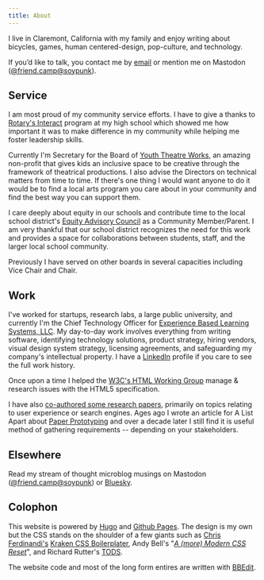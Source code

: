 ```yaml
---
title: About
---
```


I live in Claremont, California with my family and enjoy writing about bicycles, games, human centered-design, pop-culture, and technology.

If you’d like to talk, you contact me by <a itemprop="email" href="mailto:shawn@medero.net" rel="me" class="u-email">email</a> or mention me on Mastodon (<a rel="me" href="https://friend.camp/@soypunk">@friend.camp@soypunk</a>). 

## Service

I am most proud of my community service efforts. I have to give a thanks to [Rotary's Interact][Interact] program at my high school which showed me how important it was to make difference in my community while helping me foster leadership skills.

Currently I'm Secretary for the Board of [Youth Theatre Works][ytw], an amazing non-profit that gives kids an inclusive space to be creative through the framework of theatrical productions. I also advise the Directors on technical matters from time to time. If there's one thing I would want anyone to do it would be to find a local arts program you care about in your community and find the best way you can support them.

I care deeply about equity in our schools and contribute time to the local school district's [Equity Advisory Council][EAC] as a Community Member/Parent. I am very thankful that our school district recognizes the need for this work and provides a space for collaborations between students, staff, and the larger local school community.

Previously I have served on other boards in several capacities including Vice Chair and Chair.

## Work

I've worked for startups, research labs, a large public university, and currently I'm the Chief Technology Officer for [Experience Based Learning Systems, LLC][EBLS]. My day-to-day work involves everything from writing software, identifying technology solutions, product strategy, hiring vendors, visual design system strategy, licensing agreements, and safeguarding my company's intellectual property. I have a [LinkedIn][] profile if you care to see the full work history.

Once upon a time I helped the [W3C's HTML Working Group][HTMLWG] manage & research issues with the HTML5 specification.

I have also [co-authored some research papers][GS], primarily on topics relating to user experience or search engines. Ages ago I wrote an article for A List Apart about [Paper Prototyping][] and over a decade later I still find it is useful method of gathering requirements -- depending on your stakeholders.

## Elsewhere

Read my stream of thought microblog musings on Mastodon (<a rel="me" href="https://friend.camp/@soypunk">@friend.camp@soypunk</a>) or <a href="https://bsky.app/profile/shawn.medero.net" rel="me">Bluesky</a>.

## Colophon

This website is powered by [Hugo][] and [Github Pages][]. The design is my own but the CSS stands on the shoulder of a few giants such as [Chris Ferdinandi's][Chris Ferdinandi] [Kraken CSS Boilerplater][Kraken], Andy Bell's "_[A (more) Modern CSS Reset][CSS-Reset]_", and Richard Rutter's [TODS][].

The website code and most of the long form entires are written with [BBEdit][].

[Hugo]: https://gohugo.io
[Github Pages]: https://pages.github.com
[BBEdit]: http://www.barebones.com/products/bbedit/
[Chris Ferdinandi]: https://gomakethings.com/
[Kraken]: https://cferdinandi.github.io/kraken/
[CSS-Reset]: https://piccalil.li/blog/a-more-modern-css-reset/
[TODS]: https://clagnut.com/blog/2433/
[EBLS]: https://learningfromexperience.com
[Paper Prototyping]: https://alistapart.com/article/paperprototyping/
[Interact]: https://www.rotary.org/en/get-involved/interact-clubs
[ytw]: https://youththeatreworks.com
[EAC]: https://www.cusd.claremont.edu/page/equity-advisory-council
[HTMLWG]: https://www.w3.org/groups/wg/htmlwg/
[GS]: https://scholar.google.com/citations?hl=en&user=RoYyRv0AAAAJ&view_op=list_works&gmla=ALUCkoWxJEFqnD1N7YW7xkEMeXpVWfXKgWW6k_jzxQZ494M0d4LsI9s7SZiS4DM3ehNzKUkYgh04UNilNvPAGTTb
[LinkedIn]: https://www.linkedin.com/in/shawnmedero
